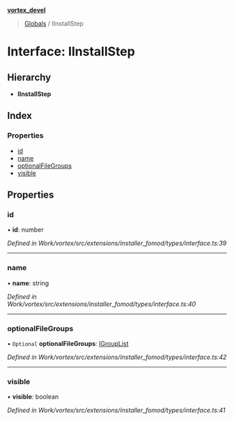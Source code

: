**[vortex_devel](../README.md)**

> [Globals](../globals.md) / IInstallStep

# Interface: IInstallStep

## Hierarchy

* **IInstallStep**

## Index

### Properties

* [id](iinstallstep.md#id)
* [name](iinstallstep.md#name)
* [optionalFileGroups](iinstallstep.md#optionalfilegroups)
* [visible](iinstallstep.md#visible)

## Properties

### id

•  **id**: number

*Defined in Work/vortex/src/extensions/installer_fomod/types/interface.ts:39*

___

### name

•  **name**: string

*Defined in Work/vortex/src/extensions/installer_fomod/types/interface.ts:40*

___

### optionalFileGroups

• `Optional` **optionalFileGroups**: [IGroupList](igrouplist.md)

*Defined in Work/vortex/src/extensions/installer_fomod/types/interface.ts:42*

___

### visible

•  **visible**: boolean

*Defined in Work/vortex/src/extensions/installer_fomod/types/interface.ts:41*
